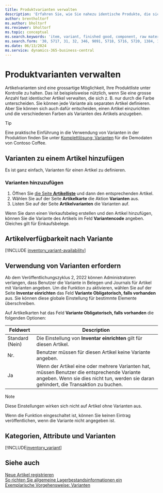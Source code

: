 ```yaml
---
title: Produktvarianten verwalten
description: 'Erfahren Sie, wie Sie nahezu identische Produkte, die sich in Farbe, Grösse oder Material unterscheiden, als Artikelvarianten erfassen können.'
author: brentholtorf
ms.author: bholtorf
ms.reviewer: bholtorf
ms.topic: conceptual
ms.search.keywords: 'item, variant, finished good, component, raw material, assembly item, item substitution'
ms.search.form: '30, 5717, 31, 32, 346, 9091, 5718, 5716, 5720, 1384, 1383, 35, 5404, 1378, 5719'
ms.date: 06/13/2024
ms.service: dynamics-365-business-central
---
```

# <a name="manage-product-variants"></a>Produktvarianten verwalten

Artikelvarianten sind eine grossartige Möglichkeit, Ihre Produktliste unter Kontrolle zu halten. Das ist beispielsweise nützlich, wenn Sie eine grosse Anzahl fast identischer Artikel verwalten, die sich z. B. nur durch die Farbe unterscheiden. Sie können jede Variante als separaten Artikel definieren. Aber Sie können sich auch dafür entscheiden, einen Artikel einzurichten und die verschiedenen Farben als Varianten des Artikels anzugeben.  

> [!TIP]
> Eine praktische Einführung in die Verwendung von Varianten in der Produktion finden Sie unter [Komplettlösung: Varianten](contoso-coffee/manufacturing/variants.md) für die Demodaten von Contoso Coffee.  

## <a name="add-variants-to-an-item"></a>Varianten zu einem Artikel hinzufügen

Es ist ganz einfach, Varianten für einen Artikel zu definieren.  

### <a name="to-add-variants"></a>Varianten hinzuzufügen

1. Öffnen Sie [die Seite **Artikelliste**](https://businesscentral.dynamics.com/?page=31) und dann den entsprechenden Artikel.  
2. Wählen Sie auf der Seite **Artikelkarte** die Aktion **Varianten** aus.  
3. Listen Sie auf der Seite **Artikelvarianten** die Varianten auf.  

Wenn Sie dann einen Verkaufsbeleg erstellen und den Artikel hinzufügen, können Sie die Variante des Artikels im Feld **Variantencode** angeben. Gleiches gilt für Einkaufsbelege.  

## <a name="item-availability-by-variant"></a>Artikelverfügbarkeit nach Variante

[!INCLUDE [inventory_variant-availability](includes/inventory_variant-availability.md)]

## <a name="require-use-of-variants"></a>Verwendung von Varianten erfordern

Ab dem Veröffentlichungszyklus 2, 2022 können Administratoren verlangen, dass Benutzer die Variante in Belegen und Journals für Artikel mit Varianten angeben. Um die Funktion zu aktivieren, wählen Sie auf der Seite **Inventar einrichten** das Feld **Variante Obligatorisch, falls vorhanden** aus. Sie können diese globale Einstellung für bestimmte Elemente überschreiben.  

Auf Artikelkarten hat das Feld **Variante Obligatorisch, falls vorhanden** die folgenden Optionen:

|Feldwert |Description|
|---------|----|
|Standard (Nein)| Die Einstellung von **Inventar einrichten** gilt für diesen Artikel.|
|Nr.| Benutzer müssen für diesen Artikel keine Variante angeben.|
|Ja| Wenn der Artikel eine oder mehrere Varianten hat, müssen Benutzer die entsprechende Variante angeben. Wenn sie dies nicht tun, werden sie daran gehindert, die Transaktion zu buchen.|

> [!NOTE]
> Diese Einstellungen wirken sich nicht auf Artikel ohne Varianten aus.

Wenn die Funktion eingeschaltet ist, können Sie keinen Eintrag veröffentlichen, wenn die Variante nicht angegeben ist.

## <a name="categories-attributes-and-variants"></a>Kategorien, Attribute und Varianten

[!INCLUDE[inventory_variant](includes/inventory_variant.md)]

## <a name="see-also"></a>Siehe auch

[Neue Artikel registrieren](inventory-how-register-new-items.md)  
[So richten Sie allgemeine Lagerbestandsinformationen ein](inventory-how-setup-general.md)  
[Exemplarische Vorgehensweise: Varianten](contoso-coffee/manufacturing/variants.md)  
